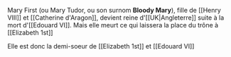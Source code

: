 Mary First (ou Mary Tudor, ou son surnom **Bloody Mary**), fille de [[Henry VIII]] et [[Catherine d'Aragon]], devient reine d'[[UK|Angleterre]] suite à la mort d'[[Edouard VI]]. Mais elle meurt ce qui laissera la place du trône à [[Elizabeth 1st]]

Elle est donc la demi-soeur de [[Elizabeth 1st]] et [[Edouard VI]]